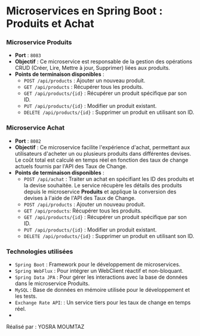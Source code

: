 
# Microservices en Spring Boot : Produits et Achat

### Microservice Produits
- **Port** : `8083`
- **Objectif** : Ce microservice est responsable de la gestion des opérations CRUD (Créer, Lire, Mettre à jour, Supprimer) liées aux produits.
- **Points de terminaison disponibles** :
    - `POST /api/products` : Ajouter un nouveau produit.
    - `GET /api/products` : Récupérer tous les produits.
    - `GET /api/products/{id}` : Récupérer un produit spécifique par son ID.
    - `PUT /api/products/{id}` : Modifier un produit existant.
    - `DELETE /api/products/{id}` : Supprimer un produit en utilisant son ID.

### Microservice Achat
- **Port** : `8082`
- **Objectif** : Ce microservice facilite l'expérience d'achat, permettant aux utilisateurs d'acheter un ou plusieurs produits dans différentes devises. Le coût total est calculé en temps réel en fonction des taux de change actuels fournis par l'API des Taux de Change.
- **Points de terminaison disponibles** :
    - `POST /api/achat` : Traiter un achat en spécifiant les ID des produits et la devise souhaitée. Le service récupère les détails des produits depuis le microservice **Produits** et applique la conversion des devises à l'aide de l'API des Taux de Change.
    -  `POST /api/products` : Ajouter un nouveau produit.
    -  `GET /api/products`: Récupérer tous les produits.
     - `GET /api/products/{id}` : Récupérer un produit spécifique par son ID.
     - `PUT /api/products/{id}` : Modifier un produit existant.
     - `DELETE /api/products/{id}` : Supprimer un produit en utilisant son ID.
### Technologies utilisées
- `Spring Boot` : Framework pour le développement de microservices.
- `Spring WebFlux` : Pour intégrer un WebClient réactif et non-bloquant.
- `Spring Data JPA` : Pour gérer les interactions avec la base de données dans le microservice Produits.
- `MySQL` : Base de données en mémoire utilisée pour le développement et les tests.
- `Exchange Rate API`: : Un service tiers pour les taux de change en temps réel.
- 
Réalisé par : YOSRA MOUMTAZ
